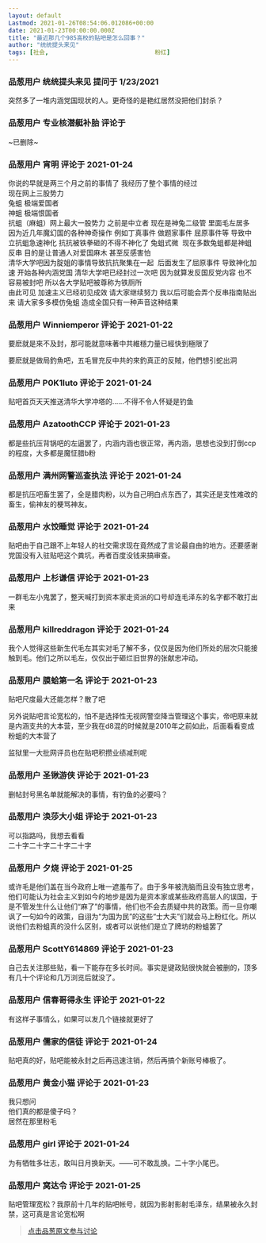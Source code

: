 ```yaml
---
layout: default
Lastmod: 2021-01-26T08:54:06.012086+00:00
date: 2021-01-23T00:00:00.000Z
title: "最近那几个985高校的贴吧是怎么回事？"
author: "统统提头来见"
tags: [社会,								粉红]
---
```



### 品葱用户 **统统提头来见** 提问于 1/23/2021
    
突然多了一堆内涵党国现状的人。更奇怪的是艳红居然没把他们封杀？
    
                

### 品葱用户 **专业核潜艇补胎** 评论于 
        
~已删除~
        
                

### 品葱用户 **宵明** 评论于 2021-01-24
        
你说的早就是两三个月之前的事情了 我经历了整个事情的经过  
现在网上三股势力  
兔蛆 极端爱国者  
神蛆 极端恨国者  
抗蛆（麻蛆）网上最大一股势力 之前是中立者 现在是神兔二级管 里面毛左居多  
因为近几年魔幻国的各种神奇操作 例如丁真事件 做题家事件 屈原事件等 导致中立抗蛆急速神化 抗抗被铁拳砸的不得不神化了 兔蛆式微  现在多数兔蛆都是神蛆反串 目的是让普通人对爱国麻木 甚至反感害怕  
清华大学吧因为腚姐的事情导致抗抗聚集在一起  后面发生了屈原事件 导致神化加速 开始各种内涵党国 清华大学吧已经封过一次吧 因为就算发反国反党内容 也不容易被封吧 所以各大学贴吧被尊称为铁厕所  
由此可见 加速主义已经初见成效 请大家继续努力 我以后可能会弄个反串指南贴出来 请大家多多模仿兔蛆 造成全国只有一种声音这种结果
        
                

### 品葱用户 **Winniemperor** 评论于 2021-01-22
        
要麽就是來不及封，那可能就意味著中共維穩力量已經快到極限了  
  
要麽就是做局釣魚吧，五毛冒充反中共的來釣真正的反賊，他們想引蛇出洞
        
                

### 品葱用户 **P0K1luto** 评论于 2021-01-24
        
贴吧首页天天推送清华大学冲塔的……不得不令人怀疑是钓鱼
        
                

### 品葱用户 **AzatoothCCP** 评论于 2021-01-23
        
都是些抗压背锅吧的左逼罢了，内涵内涵也很正常，再内涵，思想也没到打倒ccp的程度，大多都是魔怔腊b粉
        
                

### 品葱用户 **满州网警巡查执法** 评论于 2021-01-24
        
都是抗压吧畜生罢了，全是腊肉粉，以为自己明白点东西了，其实还是支性难改的畜生，偷神友的梗骂神友。
        
                

### 品葱用户 **水饺睡觉** 评论于 2021-01-24
        
贴吧由于自己跟不上年轻人的社交需求现在竟然成了言论最自由的地方。还要感谢党国没有入驻贴吧这个粪坑，再者百度没钱来搞审查。
        
                

### 品葱用户 **上杉谦信** 评论于 2021-01-23
        
一群毛左小鬼罢了，整天喊打到资本家走资派的口号却连毛泽东的名字都不敢打出来
        
                

### 品葱用户 **killreddragon** 评论于 2021-01-24
        
我个人觉得这些新生代毛左其实对毛了解不多，仅仅是因为他们所处的层次只能接触到毛。他们之所以毛左，仅仅出于砸烂旧世界的张献忠冲动。
        
                

### 品葱用户 **膜蛤第一名** 评论于 2021-01-23
        
贴吧尺度最大还能怎样？散了吧  
  
另外说贴吧言论宽松的，怕不是选择性无视网警空降当管理这个事实，帝吧原来就是内涵支共的大本营，至少我在d8混的时候就是2010年之前如此，后面看看变成粉蛆的大本营了  
  
监狱里一大批网评员也在贴吧积攒业绩减刑呢
        
                

### 品葱用户 **圣锹游侠** 评论于 2021-01-23
        
删帖封号黑名单就能解决的事情，有钓鱼的必要吗？
        
                

### 品葱用户 **涣莎大小姐** 评论于 2021-01-23
        
可以指路吗，我想去看看  
二十字二十字二十字二十字
        
                

### 品葱用户 **夕烧** 评论于 2021-01-25
        
或许毛是他们盖在当今政府上唯一遮羞布了。由于多年被洗脑而且没有独立思考，他们可能认为社会主义到如今的地步是因为是资本家或某些政府高层人的误国，于是不管发生什么让他们“麻了”的事情，他们也不会去质疑中共的政策。而一旦你嘲讽了一句如今的政策，自诩为“为国为民”的这些“士大夫”们就会马上粉红化。所以说他们去粉蛆真的没什么区别，或者可以说他们是立了牌坊的粉蛆罢了
        
                

### 品葱用户 **ScottY614869** 评论于 2021-01-23
        
自己去关注那些贴，看一下能存在多长时间。事实是键政贴很快就会被删的，顶多有几十个评论和几万浏览后就没了。
        
                

### 品葱用户 **信春哥得永生** 评论于 2021-01-22
        
有这样子事情么，如果可以发几个链接就更好了
        
                

### 品葱用户 **儒家的信徒** 评论于 2021-01-24
        
贴吧真的好，贴吧能被永封之后再迅速注销，然后再搞个新账号棒极了。
        
                

### 品葱用户 **黄金小猫** 评论于 2021-01-23
        
我只想问  
他们真的都是傻子吗？  
居然在那里粉毛
        
                

### 品葱用户 **girl** 评论于 2021-01-24
        
为有牺牲多壮志，敢叫日月换新天。——可不敢乱换。二十字小尾巴。
        
                

### 品葱用户 **窝达令** 评论于 2021-01-25
        
贴吧管理宽松？我原前十几年的贴吧帐号，就因为影射影射毛泽东，结果被永久封禁，这可真是言论宽松啊
        
                





> [点击品葱原文参与讨论](https://pincong.rocks/question/35788)

